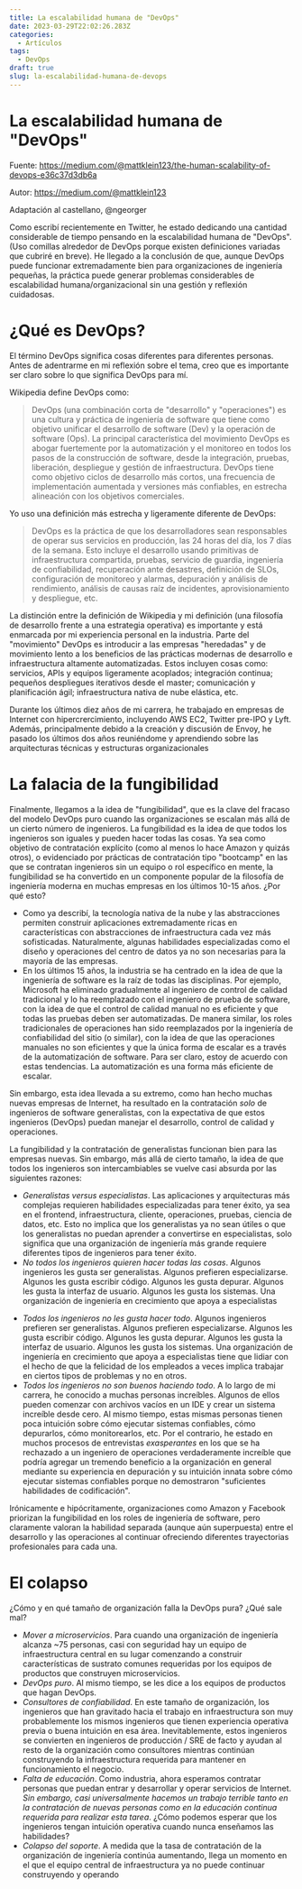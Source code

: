 ```yaml
---
title: La escalabilidad humana de "DevOps"
date: 2023-03-29T22:02:26.283Z
categories:
  - Artículos
tags:
  - DevOps
draft: true
slug: la-escalabilidad-humana-de-devops
---
```

# La escalabilidad humana de "DevOps"

Fuente: <a href="https://medium.com/@mattklein123/the-human-scalability-of-devops-e36c37d3db6a" target="_new">https://medium.com/@mattklein123/the-human-scalability-of-devops-e36c37d3db6a</a>

Autor: <a href="https://medium.com/@mattklein123" target="_new">https://medium.com/@mattklein123</a>

Adaptación al castellano, @ngeorger

Como escribí recientemente en Twitter, he estado dedicando una cantidad considerable de tiempo pensando en la escalabilidad humana de "DevOps". (Uso comillas alrededor de DevOps porque existen definiciones variadas que cubriré en breve). He llegado a la conclusión de que, aunque DevOps puede funcionar extremadamente bien para organizaciones de ingeniería pequeñas, la práctica puede generar problemas considerables de escalabilidad humana/organizacional sin una gestión y reflexión cuidadosas.</p><h1>¿Qué es DevOps?</h1><p>El término DevOps significa cosas diferentes para diferentes personas. Antes de adentrarme en mi reflexión sobre el tema, creo que es importante ser claro sobre lo que significa DevOps para mí.</p><p>Wikipedia define DevOps como:</p><blockquote><p>DevOps (una combinación corta de "desarrollo" y "operaciones") es una cultura y práctica de ingeniería de software que tiene como objetivo unificar el desarrollo de software (Dev) y la operación de software (Ops). La principal característica del movimiento DevOps es abogar fuertemente por la automatización y el monitoreo en todos los pasos de la construcción de software, desde la integración, pruebas, liberación, despliegue y gestión de infraestructura. DevOps tiene como objetivo ciclos de desarrollo más cortos, una frecuencia de implementación aumentada y versiones más confiables, en estrecha alineación con los objetivos comerciales.</p></blockquote><p>Yo uso una definición más estrecha y ligeramente diferente de DevOps:</p><blockquote><p>DevOps es la práctica de que los desarrolladores sean responsables de operar sus servicios en producción, las 24 horas del día, los 7 días de la semana. Esto incluye el desarrollo usando primitivas de infraestructura compartida, pruebas, servicio de guardia, ingeniería de confiabilidad, recuperación ante desastres, definición de SLOs, configuración de monitoreo y alarmas, depuración y análisis de rendimiento, análisis de causas raíz de incidentes, aprovisionamiento y despliegue, etc.</p></blockquote><p>La distinción entre la definición de Wikipedia y mi definición (una filosofía de desarrollo frente a una estrategia operativa) es importante y está enmarcada por mi experiencia personal en la industria. Parte del "movimiento" DevOps es introducir a las empresas "heredadas" y de movimiento lento a los beneficios de las prácticas modernas de desarrollo e infraestructura altamente automatizadas. Estos incluyen cosas como: servicios, APIs y equipos ligeramente acoplados; integración continua; pequeños despliegues iterativos desde el master; comunicación y planificación ágil; infraestructura nativa de nube elástica, etc.</p><p>Durante los últimos diez años de mi carrera, he trabajado en empresas de Internet con hipercrercimiento, incluyendo AWS EC2, Twitter pre-IPO y Lyft. Además, principalmente debido a la creación y discusión de Envoy, he pasado los últimos dos años reuniéndome y aprendiendo sobre las arquitecturas técnicas y estructuras organizacionales</p></div>
<div class="markdown prose w-full break-words dark:prose-invert dark"><h1>La falacia de la fungibilidad</h1><p>Finalmente, llegamos a la idea de "fungibilidad", que es la clave del fracaso del modelo DevOps puro cuando las organizaciones se escalan más allá de un cierto número de ingenieros. La fungibilidad es la idea de que todos los ingenieros son iguales y pueden hacer todas las cosas. Ya sea como objetivo de contratación explícito (como al menos lo hace Amazon y quizás otros), o evidenciado por prácticas de contratación tipo "bootcamp" en las que se contratan ingenieros sin un equipo o rol específico en mente, la fungibilidad se ha convertido en un componente popular de la filosofía de ingeniería moderna en muchas empresas en los últimos 10-15 años. ¿Por qué esto?</p><ul><li>Como ya describí, la tecnología nativa de la nube y las abstracciones permiten construir aplicaciones extremadamente ricas en características con abstracciones de infraestructura cada vez más sofisticadas. Naturalmente, algunas habilidades especializadas como el diseño y operaciones del centro de datos ya no son necesarias para la mayoría de las empresas.</li><li>En los últimos 15 años, la industria se ha centrado en la idea de que la ingeniería de software es la raíz de todas las disciplinas. Por ejemplo, Microsoft ha eliminado gradualmente al ingeniero de control de calidad tradicional y lo ha reemplazado con el ingeniero de prueba de software, con la idea de que el control de calidad manual no es eficiente y que todas las pruebas deben ser automatizadas. De manera similar, los roles tradicionales de operaciones han sido reemplazados por la ingeniería de confiabilidad del sitio (o similar), con la idea de que las operaciones manuales no son eficientes y que la única forma de escalar es a través de la automatización de software. Para ser claro, estoy de acuerdo con estas tendencias. La automatización es una forma más eficiente de escalar.</li></ul><p>Sin embargo, esta idea llevada a su extremo, como han hecho muchas nuevas empresas de Internet, ha resultado en la contratación <em>solo</em> de ingenieros de software generalistas, con la expectativa de que estos ingenieros (DevOps) puedan manejar el desarrollo, control de calidad y operaciones.</p><p>La fungibilidad y la contratación de generalistas funcionan bien para las empresas nuevas. Sin embargo, más allá de cierto tamaño, la idea de que todos los ingenieros son intercambiables se vuelve casi absurda por las siguientes razones:</p><ul><li><em>Generalistas versus especialistas</em>. Las aplicaciones y arquitecturas más complejas requieren habilidades especializadas para tener éxito, ya sea en el frontend, infraestructura, cliente, operaciones, pruebas, ciencia de datos, etc. Esto no implica que los generalistas ya no sean útiles o que los generalistas no puedan aprender a convertirse en especialistas, solo significa que una organización de ingeniería más grande requiere diferentes tipos de ingenieros para tener éxito.</li><li><em>No todos los ingenieros quieren hacer todas las cosas</em>. Algunos ingenieros les gusta ser generalistas. Algunos prefieren especializarse. Algunos les gusta escribir código. Algunos les gusta depurar. Algunos les gusta la interfaz de usuario. Algunos les gusta los sistemas. Una organización de ingeniería en crecimiento que apoya a especialistas</li></ul></div>

- _Todos los ingenieros no les gusta hacer todo_. Algunos ingenieros prefieren ser generalistas. Algunos prefieren especializarse. Algunos les gusta escribir código. Algunos les gusta depurar. Algunos les gusta la interfaz de usuario. Algunos les gusta los sistemas. Una organización de ingeniería en crecimiento que apoya a especialistas tiene que lidiar con el hecho de que la felicidad de los empleados a veces implica trabajar en ciertos tipos de problemas y no en otros.
- _Todos los ingenieros no son buenos haciendo todo_. A lo largo de mi carrera, he conocido a muchas personas increíbles. Algunos de ellos pueden comenzar con archivos vacíos en un IDE y crear un sistema increíble desde cero. Al mismo tiempo, estas mismas personas tienen poca intuición sobre cómo ejecutar sistemas confiables, cómo depurarlos, cómo monitorearlos, etc. Por el contrario, he estado en muchos procesos de entrevistas _exasperantes_ en los que se ha rechazado a un ingeniero de operaciones verdaderamente increíble que podría agregar un tremendo beneficio a la organización en general mediante su experiencia en depuración y su intuición innata sobre cómo ejecutar sistemas confiables porque no demostraron "suficientes habilidades de codificación".

 Irónicamente e hipócritamente, organizaciones como Amazon y Facebook priorizan la fungibilidad en los roles de ingeniería de software, pero claramente valoran la habilidad separada (aunque aún superpuesta) entre el desarrollo y las operaciones al continuar ofreciendo diferentes trayectorias profesionales para cada una.

# El colapso

¿Cómo y en qué tamaño de organización falla la DevOps pura? ¿Qué sale mal?

- _Mover a microservicios_. Para cuando una organización de ingeniería alcanza ~75 personas, casi con seguridad hay un equipo de infraestructura central en su lugar comenzando a construir características de sustrato comunes requeridas por los equipos de productos que construyen microservicios.
- _DevOps puro_. Al mismo tiempo, se les dice a los equipos de productos que hagan DevOps.
- _Consultores de confiabilidad_. En este tamaño de organización, los ingenieros que han gravitado hacia el trabajo en infraestructura son muy probablemente los mismos ingenieros que tienen experiencia operativa previa o buena intuición en esa área. Inevitablemente, estos ingenieros se convierten en ingenieros de producción / SRE de facto y ayudan al resto de la organización como consultores mientras continúan construyendo la infraestructura requerida para mantener en funcionamiento el negocio.
- _Falta de educación_. Como industria, ahora esperamos contratar personas que puedan entrar y desarrollar y operar servicios de Internet. _Sin embargo, casi universalmente hacemos un trabajo terrible tanto en la contratación de nuevas personas como en la educación continua requerida para realizar esta tarea_. ¿Cómo podemos esperar que los ingenieros tengan intuición operativa cuando nunca enseñamos las habilidades?
- _Colapso del soporte_. A medida que la tasa de contratación de la organización de ingeniería continúa aumentando, llega un momento en el que el equipo central de infraestructura ya no puede continuar construyendo y operando
